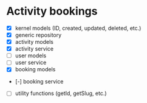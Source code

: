 # Activity bookings

- [x] kernel models (ID, created, updated, deleted, etc.)
- [x] generic repository
- [x] activity models
- [x] activity service
- [ ] user models
- [ ] user service
- [x] booking models
- [-] booking service
- [ ] utility functions (getId, getSlug, etc.)
